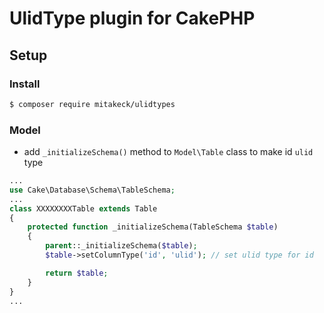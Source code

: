 # UlidType plugin for CakePHP

## Setup

### Install

```bash
$ composer require mitakeck/ulidtypes
```

### Model

- add `_initializeSchema()` method to `Model\Table` class to make id `ulid` type

```php
...
use Cake\Database\Schema\TableSchema;
...
class XXXXXXXXTable extends Table
{
    protected function _initializeSchema(TableSchema $table)
    {
        parent::_initializeSchema($table);
        $table->setColumnType('id', 'ulid'); // set ulid type for id

        return $table;
    }
}
...
```
